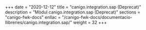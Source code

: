 +++
date        = "2020-12-12"
title       = "canigo.integration.sap (Deprecat)"
description = "Mòdul canigo.integration.sap (Deprecat)"
sections    = "canigo-fwk-docs"
enllac		= "/canigo-fwk-docs/documentacio-llibreries/canigo.integration.sap/"
weight		= 32
+++
